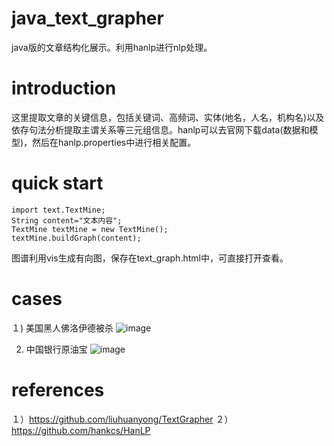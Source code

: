 # java_text_grapher
java版的文章结构化展示。利用hanlp进行nlp处理。
# introduction
这里提取文章的关键信息，包括关键词、高频词、实体(地名，人名，机构名)以及依存句法分析提取主谓关系等三元组信息。hanlp可以去官网下载data(数据和模型)，然后在hanlp.properties中进行相关配置。
# quick start
	import text.TextMine;
    String content="文本内容";
    TextMine textMine = new TextMine();
    textMine.buildGraph(content);
图谱利用vis生成有向图，保存在text_graph.html中，可直接打开查看。

# cases
１) 美国黑人佛洛伊德被杀
![image](https://github.com/jiangnanboy/text_grapher/tree/master/src/main/image/美国黑人佛洛伊德被杀.png)

2) 中国银行原油宝
![image](https://github.com/jiangnanboy/text_grapher/tree/master/src/main/image/中国银行原油宝.png)

# references
１）https://github.com/liuhuanyong/TextGrapher
２）https://github.com/hankcs/HanLP

